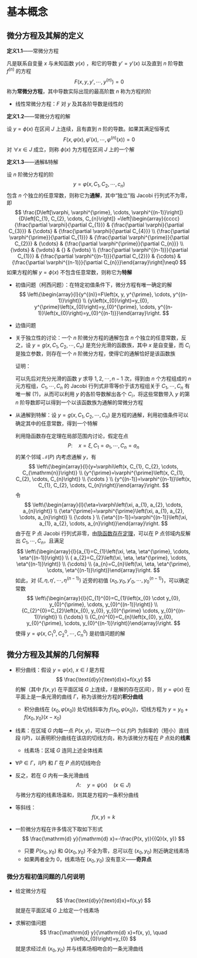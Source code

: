 # 基本概念

## 微分方程及其解的定义

**定义1.1**——常微分方程

凡是联系自变量 $x$ 与未知函数 $y(x)$ ，和它的导数 $y'=y'(x)$ 以及直到 $n$ 阶导数 $f^{(n)}$ 的方程
$$
F(x,y,y',\cdots,y^{(n)})=0
$$
称为**常微分方程**，其中导数实际出现的最高阶数 $n$ 称为方程的阶

- 线性常微分方程：$F$ 对 $y$ 及其各阶导数是线性的

**定义1.2**——常微分方程的解

设 $y=\phi(x)$ 在区间 $J$ 上连续，且有直到 $n$ 阶的导数。如果其满足恒等式
$$
F(x,\varphi(x),\varphi'(x),\cdots,\varphi^{(n)}(x))=0
$$
对 $\forall x\in J$ 成立，则称 $\phi(x)$ 为方程在区间 $J$ 上的一个解

**定义1.3**——通解&特解

设 $n$ 阶微分方程的阶
$$
y=\varphi(x,C_1,C_2,\cdots,c_n)
$$
包含 $n$ 个独立的任意常数，则称它为**通解**，其中“独立”指 Jacobi 行列式不为零，即
$$
\frac{D\left[\varphi, \varphi^{\prime}, \cdots, \varphi^{(n-1)}\right]}{D\left[C_{1}, C_{2}, \cdots, C_{n}\right]} =\left|\begin{array}{cccc}{\frac{\partial \varphi}{\partial C_{1}}} & {\frac{\partial \varphi}{\partial C_{3}}} & {\cdots} & {\frac{\partial \varphi}{\partial C_{4}}} \\ {\frac{\partial \varphi^{\prime}}{\partial C_{1}}} & {\frac{\partial \varphi^{\prime}}{\partial C_{2}}} & {\cdots} & {\frac{\partial \varphi^{\prime}}{\partial C_{n}}} \\ {\vdots} & {\vdots} & {} & {\vdots} \\ {\frac{\partial \varphi^{(n-1)}}{\partial C_{1}}} & {\frac{\partial \varphi^{(n-1)}}{\partial C_{2}}} & {\cdots} & {\frac{\partial \varphi^{(n-1)}}{\partial C_{n}}}\end{array}\right|\neq0
$$
如果方程的解 $y=\phi(x)$ 不包含任意常数，则称它为**特解**

- 初值问题（柯西问题）：在特定初值条件下，微分方程有唯一确定的解
  $$
  \left\{\begin{array}{l}{y^{(n)}=F\left(x, y, y^{\prime}, \cdots, y^{(n-1)}\right)} \\ {y\left(x_{0}\right)=y_{0}, y^{\prime}\left(x_{0}\right)=y_{0}^{\prime}, \cdots, y^{(n-1)}\left(x_{0}\right)=y_{0}^{(n-1)}}\end{array}\right.
  $$

- 边值问题

- 关于独立性的讨论：一个 $n$ 阶微分方程的通解包含 $n$ 个独立的任意常数，反之，设 $y=g(x,C_1,C_2,\cdots,C_n)$ 是充分光滑的函数族，其中 $x$ 是自变量，而 $C_i$ 是独立参数，则存在一个 $n$ 阶微分方程，使得它的通解恰好是该函数族

  证明：

  可以先后对充分光滑的函数 $y$ 求导 $1,2,\cdots,n-1$ 次，得到由 $n$ 个方程组成的 $n$ 元方程组，$C_1,\cdots,C_n$ 的 Jacobi 行列式非零等价于该方程组关于 $C_1,\cdots,C_n$ 有唯一解 (?)，从而可以利用 $y$ 的各阶导数解出各个 $C_i$，将这些常数带入 $y$ 的第 $n$ 阶导数即可以得到一个以该函数族为通解的常微分方程

- 从通解到特解：设 $y=g(x,C_1,C_2,\cdots,C_n)$ 是方程的通解，利用初值条件可以确定其中的任意常数，得到一个特解

  利用隐函数存在定理在局部范围内讨论，假定在点
  $$
  P: \quad x=\xi, C_{1}=a_{1}, \cdots, C_{n}=a_{n}
  $$
  的某个邻域 $\mathcal{N}(P)$ 内考虑通解 $y$，有
  $$
  \left\{\begin{array}{l}{y=\varphi\left(x, C_{1}, C_{2}, \cdots, C_{\mathrm{n}}\right)} \\ {y^{\prime}=\varphi^{\prime}\left(x, C_{1}, C_{2}, \cdots, C_{n}\right)} \\ {\cdots } \\ {y^{(n-1)}=\varphi^{(n-1)}\left(x, C_{1}, C_{2}, \cdots, C_{n}\right)}\end{array}\right.
  $$
  令
  $$
  \left\{\begin{array}{l}{\eta=\varphi\left(\xi, a_{1}, a_{2}, \cdots, a_{n}\right)} \\ {\eta^{\prime}=\varphi^{\prime}\left(\xi, a_{1}, a_{2}, \cdots, a_{n}\right)} \\ {\cdots } \\ {\eta^{(n-1)}=\varphi^{(n-1)}\left(\xi, a_{1}, a_{2}, \cdots, a_{n}\right)}\end{array}\right.
  $$
  由于在 P 点 Jacobi 行列式非零，由[隐函数存在定理](https://en.wikipedia.org/wiki/Implicit_function_theorem)，可以在 P 点邻域内反解出 $C_1,\cdots, C_n$，且满足
  $$
  \left\{\begin{array}{l}{a_{1}=C_{1}\left(\xi, \eta, \eta^{\prime}, \cdots, \eta^{(n-1)}\right)} \\ { a_{2}=C_{2}\left(\xi, \eta, \eta^{\prime}, \cdots, \eta^{(n-1)}\right)} \\ {\cdots} \\ {a_{n}=C_{n}\left(\xi, \eta, \eta^{\prime}, \cdots, \eta^{(n-1)}\right)}\end{array}\right.
  $$
  如此，对 $(\xi,\eta,\eta',\cdots,\eta^{(n-1)})$ 近旁的初值 $(x_0,y_0,y'_0,\cdots,y^{(n-1)}_0)$，可以确定常数
  $$
  \left\{\begin{array}{l}{C_{1}^{0}=C_{1}\left(x_{0} \cdot y_{0}, y_{0}^{\prime}, \cdots, y_{0}^{(n-1)}\right)} \\ {C_{2}^{0}=C_{2}\left(x_{0}, y_{0}, y_{0}^{\prime} \cdots, y_{0}^{(n-1)}\right)} \\ {\cdots} \\ {C_{n}^{0}=C_{n}\left(x_{0}, y_{0}, y_{0}^{\prime}, \cdots, y_{0}^{(n-1)}\right)}\end{array}\right.
  $$
  使得 $y=\varphi(x,C^0_1,C^0_2,\cdots,C^0_n)$ 是初值问题的解

## 微分方程及其解的几何解释

- 积分曲线：假设 $y=\varphi(x),\ x\in I$ 是方程
  $$
  \frac{\text{d}y}{\text{d}x}=f(x,y)
  $$
  的解（其中 $f(x,y)$ 在平面区域 $G$ 上连续，$I$ 是解的存在区间），则 $y=\varphi(x)$ 在平面上是一条光滑的曲线 $\Gamma$，称为该微分方程的**积分曲线**

  - 积分曲线在 $(x_0,\varphi(x_0))$ 处切线斜率为 $f(x_0,\varphi(x_0))$，切线方程为 $y=y_{0}+f\left(x_{0}, y_{0}\right)\left(x-x_{0}\right)$

- 线素：在区域 $G$ 内每一点 $P(x,y)$，可以作一个以 $f(P)$ 为斜率的（短小）直线段 $l(P)$，以表明积分曲线在该店的切线方向，称为该微分方程在 $P$ 点处的**线素**

  - 线素场：区域 $G$ 连同上述全体线素

- $\forall P\in\Gamma$，$l(P)$ 和 $\Gamma$ 在 $P$ 点的切线吻合

- 反之，若在 $G$ 内有一条光滑曲线
  $$
  \Lambda:\quad y=\psi(x)\quad(x\in J)
  $$
  与微分方程的线素场温和，则其是方程的一条积分曲线

- 等斜线：
  $$
  f(x,y)=k
  $$
  
- 一阶微分方程在许多情况下取如下形式
  $$
  \frac{\mathrm{d} y}{\mathrm{d} x}=-\frac{P(x, y)}{{Q}(x, y)}
  $$

  - 只要 $P(x_0,y_0)$ 和 $Q(x_0,y_0)$ 不全为零，总可以在 $(x_0,y_0)$ 附近确定线素场
  - 如果两者全为 $0$，线素场在 $(x_0,y_0)$ 没有意义——**奇异点**

### 微分方程初值问题的几何说明

- 给定微分方程
  $$
  \frac{\text{d}y}{\text{d}x}=f(x,y)
  $$
  就是在平面区域 $G$ 上给定一个线素场

- 求解初值问题
  $$
  \frac{\mathrm{d} y}{\mathrm{d} x}=f(x, y), \quad y\left(x_{0}\right)=y_{0}
  $$
  就是求经过点 $(x_0,y_0)$ 并与线素场相吻合的一条光滑曲线